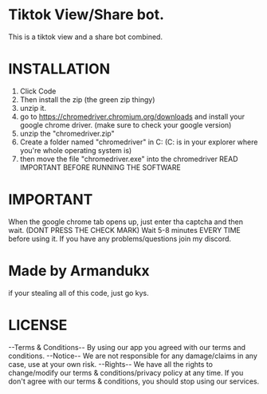 # Tiktok View/Share bot.
This is a tiktok view and a share bot combined.

# INSTALLATION
1. Click Code
2. Then install the zip (the green zip thingy)
3. unzip it.
4. go to https://chromedriver.chromium.org/downloads and install your google chrome driver. (make sure to check your google version)
5. unzip the "chromedriver.zip"
6. Create a folder named "chromedriver" in C: (C: is in your explorer where you're whole operating system is)
7. then move the file "chromedriver.exe" into the chromedriver
READ IMPORTANT BEFORE RUNNING THE SOFTWARE

# IMPORTANT
When the google chrome tab opens up, just enter tha captcha and then wait. (DONT PRESS THE CHECK MARK)
Wait 5-8 minutes EVERY TIME before using it.
If you have any problems/questions join my discord.

# Made by Armandukx
if your stealing all of this code, just go kys.

# LICENSE
--Terms & Conditions--
By using our app you agreed with our terms and conditions.
--Notice--
We are not responsible for any damage/claims in any case, use at your own risk.
--Rights--
We have all the rights to change/modify our terms & conditions/privacy policy at any time.
If you don't agree with our terms & conditions, you should stop using our services.
